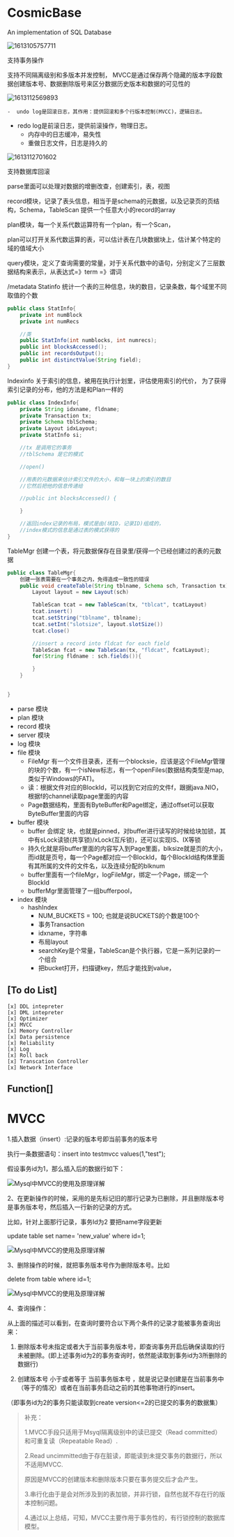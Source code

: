 # CosmicBase
An implementation of SQL Database

![1613105757711](README.assets/1613105757711.png)

支持事务操作

支持不同隔离级别和多版本并发控制， MVCC是通过保存两个隐藏的版本字段数据创建版本号、数据删除版号来区分数据历史版本和数据的可见性的 

![1613112569893](README.assets/1613112569893.png)

	-  undo log是回滚日志，其作用：提供回滚和多个行版本控制(MVCC)，逻辑日志。 
 -   redo log是前滚日志，提供前滚操作，物理日志。
    	-  内存中的日志缓冲，易失性
    	-  重做日志文件，日志是持久的 

![1613112701602](README.assets/1613112701602.png)

支持数据库回滚

parse里面可以处理对数据的增删改查，创建索引，表，视图

record模块，记录了表头信息，相当于是schema的元数据，以及记录页的页结构，Schema，TableScan 提供一个任意大小的record的array

plan模块，每一个关系代数运算符有一个plan，有一个Scan，

​	plan可以打开关系代数运算的表，可以估计表在几块数据块上，估计某个特定的域的值域大小

query模块，定义了查询需要的常量，对于关系代数中的语句，分别定义了三层数据结构来表示，从表达式=》term =》谓词

/metadata
Statinfo 
统计一个表的三种信息，块的数目，记录条数，每个域里不同取值的个数

```Java
public class StatInfo{
    private int numBlock
    private int numRecs

    //类
    public StatInfo(int numblocks, int numrecs);
    public int blocksAccessed();
    public int recordsOutput();
    public int distinctValue(String field);
}
```

Indexinfo
关于索引的信息，被用在执行计划里，评估使用索引的代价，
为了获得索引记录的分布，他的方法是和Plan一样的
```Java
public class IndexInfo{
    private String idxname, fldname;
    private Transaction tx;
    private Schema tblSchema;
    private Layout idxLayout;
    private StatInfo si;

    //tx 是调用它的事务
    //tblSchema 是它的模式

    //open()

    //用表的元数据来估计索引文件的大小，和每一块上的索引的数目
    //它然后把他的信息传递给

    //public int blocksAccessed() {

    }

    //返回index记录的布局，模式是由(块ID，记录ID)组成的，
    //index模式的信息是通过表的模式获得的
}
```

TableMgr
创建一个表，将元数据保存在目录里/获得一个已经创建过的表的元数据
```Java
public class TableMgr{
    创建一张表需要在一个事务之内，免得造成一致性的错误
    public void createTable(String tblname, Schema sch, Transaction tx){
        Layout layout = new Layout(sch)

        TableScan tcat = new TableScan(tx, "tblcat", tcatLayout)
        tcat.insert()
        tcat.setString("tblname", tblname);
        tcat.setInt("slotsize", layout.slotSize())
        tcat.close()

        //insert a record into fldcat for each field
        TableScan fcat = new TableScan(tx, "fldcat", fcatLayout);
        for(String fldname : sch.fields()){

        }
    }

    
}
```

- parse 模块
- plan 模块
- record 模块
- server 模块
- log 模块
- file 模块
  - FileMgr 有一个文件目录表，还有一个blocksie，应该是这个FileMgr管理的块的个数，有一个isNew标志，有一个openFiles(数据结构类型是map,类似于Windows的FAT)。
  - 读：根据文件对应的BlockId，可以找到它对应的文件f，跟据java.NIO，根据f的channel读取page里面的内容
  - Page数据结构，里面有ByteBuffer和Page绑定，通过offset可以获取ByteBuffer里面的内容
- buffer 模块
  - buffer 会绑定 块，也就是pinned，对buffer进行读写的时候给块加锁，其中有sLock读锁(共享锁)/xLock(互斥锁)，还可以实现IS、IX等锁
  - 持久化就是将buffer里面的内容写入到Page里面，blksize就是页的大小，而id就是页号，每一个Page都对应一个BlockId，每个BlockId结构体里面有其所属的文件的文件名，以及连续分配的blknum
  - buffer里面有一个fileMgr，logFileMgr，绑定一个Page，绑定一个BlockId
  - bufferMgr里面管理了一组bufferpool，
- index 模块
  - hashIndex
    - NUM_BUCKETS = 100; 也就是说BUCKETS的个数是100个
    - 事务Transaction
    - idxname，字符串
    - 布局layout
    - searchKey是个常量，TableScan是个执行器，它是一系列记录的一个组合
    - 把bucket打开，扫描键key，然后才能找到value，

## [To do List]
    [x] DDL intepreter
    [x] DML intepreter
    [x] Optimizer
    [x] MVCC
    [x] Memory Controller
    [x] Data persistence
    [x] Reliability
    [x] Log
    [x] Roll back
    [x] Transcation Controller
    [x] Network Interface

## Function[]



# MVCC

1.插入数据（insert）:记录的版本号即当前事务的版本号

执行一条数据语句：insert into testmvcc values(1,"test");

假设事务id为1，那么插入后的数据行如下：

![Mysql中MVCC的使用及原理详解](README.assets/1536286392011332dc79980.jpg)

 

2、在更新操作的时候，采用的是先标记旧的那行记录为已删除，并且删除版本号是事务版本号，然后插入一行新的记录的方式。

比如，针对上面那行记录，事务Id为2 要把name字段更新

update table set name= 'new_value' where id=1;

![Mysql中MVCC的使用及原理详解](README.assets/15362864790262a85896e55.jpg)

 

3、删除操作的时候，就把事务版本号作为删除版本号。比如

delete from table where id=1;

![Mysql中MVCC的使用及原理详解](README.assets/15362865324150dfbc7bf66.jpg)

 

4、查询操作：

从上面的描述可以看到，在查询时要符合以下两个条件的记录才能被事务查询出来：

1) 删除版本号未指定或者大于当前事务版本号，即查询事务开启后确保读取的行未被删除。(即上述事务id为2的事务查询时，依然能读取到事务id为3所删除的数据行)

2) 创建版本号 小于或者等于 当前事务版本号 ，就是说记录创建是在当前事务中（等于的情况）或者在当前事务启动之前的其他事物进行的insert。

（即事务id为2的事务只能读取到create version<=2的已提交的事务的数据集）

> 补充：
>
> 1.MVCC手段只适用于Msyql隔离级别中的读已提交（Read committed）和可重复读（Repeatable Read）.
>
> 2.Read uncimmitted由于存在脏读，即能读到未提交事务的数据行，所以不适用MVCC.
>
> 原因是MVCC的创建版本和删除版本只要在事务提交后才会产生。
>
> 3.串行化由于是会对所涉及到的表加锁，并非行锁，自然也就不存在行的版本控制问题。
>
> 4.通过以上总结，可知，MVCC主要作用于事务性的，有行锁控制的数据库模型。